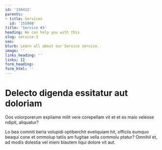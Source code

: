 ```yaml
---
id: '156412'
parents:
- title: Services
  id: '155998'
title: 'Service #3'
heading: We can help you with this
slug: service-3
seo: 
blurb: Learn all about our Service service.
image: ''
links_heading: ''
links: []
form_heading: 
form_html: ''
---
```


# Delecto digenda essitatur aut doloriam

Oos volorporerum expliame milit vere corepellam vit et et es maio velesse ndipit, aliquatur?

Lo bea comniti beria volupidi optiberchit eveliquiam hit, officiis eumquo beaqui cone et ommolup tatiis am fugitae vella commolu ptatur? Omnihil et, ad modis dolestia vel inieni blautem liqui dolore vit aut.